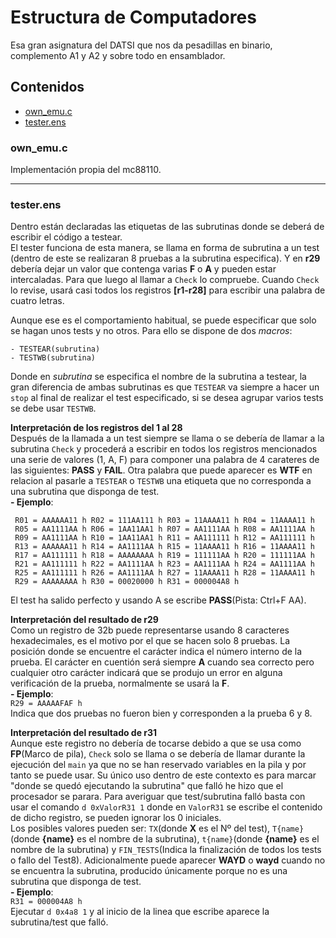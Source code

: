 Estructura de Computadores
==========================

Esa gran asignatura del DATSI que nos da pesadillas en binario, complemento A1 y A2 y sobre todo en ensamblador.

## Contenidos
- [own_emu.c](#own_emuc)
- [tester.ens](#testerens)


### own_emu.c
Implementación propia del mc88110.

   ***
### tester.ens
Dentro están declaradas las etiquetas de las subrutinas donde se deberá de escribir el código a testear.\
El tester funciona de esta manera, se llama en forma de subrutina a un test (dentro de este se realizaran 8 pruebas a la subrutina especifica). Y en **r29** debería dejar un valor que contenga varias **F** o **A** y pueden estar intercaladas. Para que luego al llamar a `Check` lo compruebe. Cuando `Check` lo revise, usará casi todos los registros **[r1-r28]** para escribir una palabra de cuatro letras.

Aunque ese es el comportamiento habitual, se puede especificar que solo se hagan unos tests y no otros. Para ello se dispone de dos *macros*:
```
- TESTEAR(subrutina)
- TESTWB(subrutina)
```

Donde en *subrutina* se especifica el nombre de la subrutina a testear, la gran diferencia de ambas subrutinas es que `TESTEAR` va siempre a hacer un `stop` al final de realizar el test especificado, si se desea agrupar varios tests se debe usar `TESTWB`.

**Interpretación de los registros del 1 al 28**\
Después de la llamada a un test siempre se llama o se debería de llamar a la subrutina `Check` y procederá a escribir en todos los registros mencionados una serie de valores (1, A, F) para componer una palabra de 4 carateres de las siguientes: **PASS** y **FAIL**. Otra palabra que puede aparecer es **WTF** en relacion al pasarle a `TESTEAR` o `TESTWB` una etiqueta que no corresponda a una subrutina que disponga de test.\
**- Ejemplo**: 
```
 R01 = AAAAAA11 h R02 = 111AA111 h R03 = 11AAAA11 h R04 = 11AAAA11 h
 R05 = AA1111AA h R06 = 1AA11AA1 h R07 = AA1111AA h R08 = AA1111AA h
 R09 = AA1111AA h R10 = 1AA11AA1 h R11 = AA111111 h R12 = AA111111 h
 R13 = AAAAAA11 h R14 = AA1111AA h R15 = 11AAAA11 h R16 = 11AAAA11 h
 R17 = AA111111 h R18 = AAAAAAAA h R19 = 111111AA h R20 = 111111AA h
 R21 = AA111111 h R22 = AA1111AA h R23 = AA1111AA h R24 = AA1111AA h
 R25 = AA111111 h R26 = AA1111AA h R27 = 11AAAA11 h R28 = 11AAAA11 h
 R29 = AAAAAAAA h R30 = 00020000 h R31 = 000004A8 h
```
El test ha salido perfecto y usando A se escribe **PASS**(Pista: Ctrl+F AA).

**Interpretación del resultado de r29**\
Como un registro de 32b puede representarse usando 8 caracteres hexadecimales, es el motivo por el que se hacen solo 8 pruebas. La posición donde se encuentre el carácter indica el número interno de la prueba. El carácter en cuentión será siempre **A** cuando sea correcto pero cualquier otro carácter indicará que se produjo un error en alguna verificación de la prueba, normalmente se usará la **F**.\
**- Ejemplo**:\
`R29 = AAAAAFAF h`\
Indica que dos pruebas no fueron bien y corresponden a la prueba 6 y 8.

**Interpretación del resultado de r31**\
Aunque este registro no debería de tocarse debido a que se usa como **FP**(Marco de pila), `Check` solo se llama o se debería de llamar durante la ejecución del `main` ya que no se han reservado variables en la pila y por tanto se puede usar. Su único uso dentro de este contexto es para marcar "donde se quedó ejecutando la subrutina" que falló he hizo que el procesador se parara. Para averiguar que test/subrutina falló basta con usar el comando `d 0xValorR31 1` donde en `ValorR31` se escribe el contenido de dicho registro, se pueden ignorar los 0 iniciales.\
Los posibles valores pueden ser: `TX`(donde **X** es el Nº del test), `T{name}`(donde **{name}** es el nombre de la subrutina), `t{name}`(donde **{name}** es el nombre de la subrutina) y `FIN_TESTS`(Indica la finalización de todos los tests o fallo del Test8). Adicionalmente puede aparecer **WAYD** o **wayd** cuando no se encuentra la subrutina, producido únicamente porque no es una subrutina que disponga de test.\
**- Ejemplo**:\
`R31 = 000004A8 h`\
Ejecutar `d 0x4a8 1` y al inicio de la linea que escribe aparece la subrutina/test que falló.
